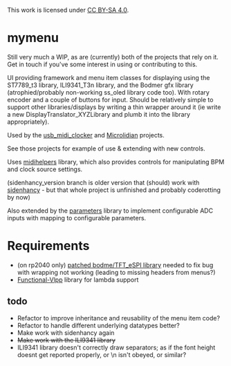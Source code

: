 This work is licensed under [CC BY-SA 4.0](https://creativecommons.org/licenses/by-sa/4.0/).

# mymenu

Still very much a WIP, as are (currently) both of the projects that rely on it.  Get in touch if you've some interest in using or contributing to this.
 
UI providing framework and menu item classes for displaying using the ST7789_t3 library, ILI9341_T3n library, and the Bodmer gfx library (atrophied/probably non-working ss_oled library code too).  With rotary encoder and a couple of buttons for input.  Should be relatively simple to support other libraries/displays by writing a thin wrapper around it (ie write a new DisplayTranslator_XYZLibrary and plumb it into the library appropriately).

Used by the [usb_midi_clocker](https://github.com/doctea/usb_midi_clocker) and [Microlidian](https://github.com/doctea/Microlidian) projects.

See those projects for example of use & extending with new controls.

Uses [midihelpers](https://github.com/doctea/midihelpers) library, which also provides controls for manipulating BPM and clock source settings.

(sidenhancy_version branch is older version that (should) work with [sidenhancy](https://github.com/doctea/sidenhancy) - but that whole project is unfinished and probably coderotting by now)

Also extended by the [parameters](https://github.com/doctea/parameters) library to implement configurable ADC inputs with mapping to configurable parameters.

# Requirements

- (on rp2040 only) [patched bodme/TFT_eSPI library](https://github.com/doctea/TFT_eSPI) needed to fix bug with wrapping not working (leading to missing headers from menus?)
- [Functional-Vlpp](https://registry.platformio.org/libraries/khoih-prog/Functional-Vlpp/installation) library for lambda support

## todo

- Refactor to improve inheritance and reusability of the menu item code?
- Refactor to handle different underlying datatypes better?
- Make work with sidenhancy again
- ~~Make work with the ILI9341 library~~
- ILI9341 library doesn't correctly draw separators; as if the font height doesnt get reported properly, or \n isn't obeyed, or similar?
